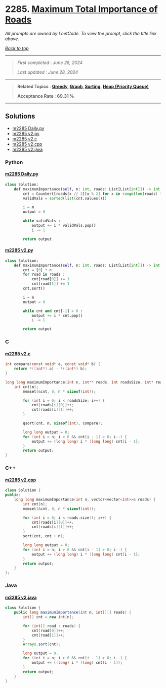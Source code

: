 # 2285. [Maximum Total Importance of Roads](<https://leetcode.com/problems/maximum-total-importance-of-roads>)

*All prompts are owned by LeetCode. To view the prompt, click the title link above.*

*[Back to top](<../README.md>)*

------

> *First completed : June 28, 2024*
>
> *Last updated : June 28, 2024*

------

> **Related Topics** : **[Greedy](<by_topic/Greedy.md>), [Graph](<by_topic/Graph.md>), [Sorting](<by_topic/Sorting.md>), [Heap (Priority Queue)](<by_topic/Heap (Priority Queue).md>)**
>
> **Acceptance Rate** : **69.31 %**

------

## Solutions

- [m2285 Daily.py](<../my-submissions/m2285 Daily.py>)
- [m2285 v2.py](<../my-submissions/m2285 v2.py>)
- [m2285 v2.c](<../my-submissions/m2285 v2.c>)
- [m2285 v2.cpp](<../my-submissions/m2285 v2.cpp>)
- [m2285 v2.java](<../my-submissions/m2285 v2.java>)
### Python
#### [m2285 Daily.py](<../my-submissions/m2285 Daily.py>)
```Python
class Solution:
    def maximumImportance(self, n: int, roads: List[List[int]]) -> int:
        cnt = Counter([roads[x // 2][x % 2] for x in range(len(roads) * 2)])
        validVals = sorted(list(cnt.values()))

        i = n
        output = 0

        while validVals :
            output += i * validVals.pop()
            i -= 1

        return output
```

#### [m2285 v2.py](<../my-submissions/m2285 v2.py>)
```Python
class Solution:
    def maximumImportance(self, n: int, roads: List[List[int]]) -> int:
        cnt = [0] * n
        for road in roads :
            cnt[road[0]] += 1
            cnt[road[1]] += 1
        cnt.sort()

        i = n
        output = 0

        while cnt and cnt[-1] > 0 :
            output += i * cnt.pop()
            i -= 1

        return output
```

### C
#### [m2285 v2.c](<../my-submissions/m2285 v2.c>)
```C
int compare(const void* a, const void* b) {
    return *((int*) a) - *((int*) b);
}

long long maximumImportance(int n, int** roads, int roadsSize, int* roadsColSize) {
    int cnt[n];
        memset(&cnt, 0, n * sizeof(int));

        for (int i = 0; i < roadsSize; i++) {
            cnt[roads[i][0]]++;
            cnt[roads[i][1]]++;
        }

        qsort(cnt, n, sizeof(int), compare);

        long long output = 0;
        for (int i = n; i > 0 && cnt[i - 1] > 0; i--) {
            output += (long long) i * (long long) cnt[i - 1];
        }
        return output;
}

```

### C++
#### [m2285 v2.cpp](<../my-submissions/m2285 v2.cpp>)
```C++
class Solution {
public:
    long long maximumImportance(int n, vector<vector<int>>& roads) {
        int cnt[n];
        memset(&cnt, 0, n * sizeof(int));

        for (int i = 0; i < roads.size(); i++) {
            cnt[roads[i][0]]++;
            cnt[roads[i][1]]++;
        }
        sort(cnt, cnt + n);

        long long output = 0;
        for (int i = n; i > 0 && cnt[i - 1] > 0; i--) {
            output += (long long) i * (long long) cnt[i - 1];
        }
        return output;
    }
};

```

### Java
#### [m2285 v2.java](<../my-submissions/m2285 v2.java>)
```Java
class Solution {
    public long maximumImportance(int n, int[][] roads) {
        int[] cnt = new int[n];

        for (int[] road : roads) {
            cnt[road[0]]++;
            cnt[road[1]]++;
        }
        Arrays.sort(cnt);

        long output = 0;
        for (int i = n; i > 0 && cnt[i - 1] > 0; i--) {
            output += ((long) i * (long) cnt[i - 1]);
        }
        return output;
    }
}

```

